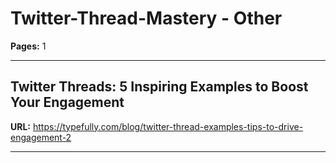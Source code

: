 # Twitter-Thread-Mastery - Other

**Pages:** 1

---

## Twitter Threads: 5 Inspiring Examples to Boost Your Engagement

**URL:** https://typefully.com/blog/twitter-thread-examples-tips-to-drive-engagement-2

---
